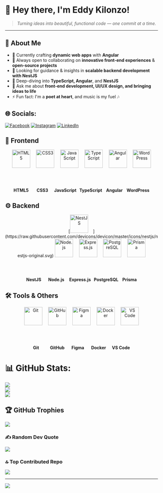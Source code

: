 # 🌟 Hey there, I'm Eddy Kilonzo!  

> *Turning ideas into beautiful, functional code — one commit at a time.*  

---

## 💫 About Me  
- 🔭 Currently crafting **dynamic web apps** with **Angular**  
- 👯 Always open to collaborating on **innovative front-end experiences** & **open-source projects**  
- 🤝 Looking for guidance & insights in **scalable backend development with NestJS**  
- 🌱 Deep-diving into **TypeScript, Angular**, and **NestJS**  
- 💬 Ask me about **front-end development, UI/UX design, and bringing ideas to life**  
- ⚡ Fun fact: I'm a **poet at heart**, and music is my fuel 🎶  

## 🌐 Socials:
[![Facebook](https://img.shields.io/badge/Facebook-%231877F2.svg?logo=Facebook&logoColor=white)](https://facebook.com/https://www.facebook.com/huncho.savage.940) [![Instagram](https://img.shields.io/badge/Instagram-%23E4405F.svg?logo=Instagram&logoColor=white)](https://instagram.com/https://www.instagram.com/3ddy_max/) [![LinkedIn](https://img.shields.io/badge/LinkedIn-%230077B5.svg?logo=linkedin&logoColor=white)](https://linkedin.com/in/https://www.linkedin.com/in/eddy-kilonzo-8879a024b/) 

## 🎨 Frontend
<div align="center">
  <img src="https://cdn.jsdelivr.net/gh/devicons/devicon/icons/html5/html5-original.svg" width="60px" alt="HTML5">&nbsp;&nbsp;&nbsp;&nbsp;
  <img src="https://cdn.jsdelivr.net/gh/devicons/devicon/icons/css3/css3-original.svg" width="60px" alt="CSS3">&nbsp;&nbsp;&nbsp;&nbsp;
  <img src="https://cdn.jsdelivr.net/gh/devicons/devicon/icons/javascript/javascript-original.svg" width="60px" alt="JavaScript">&nbsp;&nbsp;&nbsp;&nbsp;
  <img src="https://cdn.jsdelivr.net/gh/devicons/devicon/icons/typescript/typescript-original.svg" width="60px" alt="TypeScript">&nbsp;&nbsp;&nbsp;&nbsp;
  <img src="https://cdn.jsdelivr.net/gh/devicons/devicon/icons/angularjs/angularjs-original.svg" width="60px" alt="Angular">&nbsp;&nbsp;&nbsp;&nbsp;
  <img src="https://cdn.jsdelivr.net/gh/devicons/devicon/icons/wordpress/wordpress-original.svg" width="60px" alt="WordPress">
  
  <br><br>
  
  <strong>HTML5&nbsp;&nbsp;&nbsp;&nbsp;&nbsp;&nbsp;&nbsp;&nbsp;CSS3&nbsp;&nbsp;&nbsp;&nbsp;&nbsp;&nbsp;JavaScript&nbsp;&nbsp;&nbsp;TypeScript&nbsp;&nbsp;&nbsp;&nbsp;Angular&nbsp;&nbsp;&nbsp;&nbsp;WordPress</strong>
</div>

## ⚙️ Backend
<div align="center">
  [<img src="https://cdn.jsdelivr.net/gh/devicons/devicon/icons/nestjs/nestjs-plain.svg" width="60px" alt="NestJS">&nbsp;&nbsp;&nbsp;&nbsp;](https://raw.githubusercontent.com/devicons/devicon/master/icons/nestjs/nestjs-original.svg)
  <img src="https://cdn.jsdelivr.net/gh/devicons/devicon/icons/nodejs/nodejs-original.svg" width="60px" alt="Node.js">&nbsp;&nbsp;&nbsp;&nbsp;
  <img src="https://cdn.jsdelivr.net/gh/devicons/devicon/icons/express/express-original.svg" width="60px" alt="Express.js">&nbsp;&nbsp;&nbsp;&nbsp;
  <img src="https://cdn.jsdelivr.net/gh/devicons/devicon/icons/postgresql/postgresql-original.svg" width="60px" alt="PostgreSQL">&nbsp;&nbsp;&nbsp;&nbsp;
  <img src="https://cdn.jsdelivr.net/gh/devicons/devicon/icons/prisma/prisma-original.svg" width="60px" alt="Prisma">
  
  <br><br>
  
  <strong>NestJS&nbsp;&nbsp;&nbsp;&nbsp;&nbsp;&nbsp;&nbsp;Node.js&nbsp;&nbsp;&nbsp;&nbsp;&nbsp;Express.js&nbsp;&nbsp;&nbsp;PostgreSQL&nbsp;&nbsp;&nbsp;&nbsp;Prisma</strong>
</div>

## 🛠 Tools & Others
<div align="center">
  <img src="https://cdn.jsdelivr.net/gh/devicons/devicon/icons/git/git-original.svg" width="60px" alt="Git">&nbsp;&nbsp;&nbsp;&nbsp;
  <img src="https://cdn.jsdelivr.net/gh/devicons/devicon/icons/github/github-original.svg" width="60px" alt="GitHub">&nbsp;&nbsp;&nbsp;&nbsp;
  <img src="https://cdn.jsdelivr.net/gh/devicons/devicon/icons/figma/figma-original.svg" width="60px" alt="Figma">&nbsp;&nbsp;&nbsp;&nbsp;
  <img src="https://cdn.jsdelivr.net/gh/devicons/devicon/icons/docker/docker-original.svg" width="60px" alt="Docker">&nbsp;&nbsp;&nbsp;&nbsp;
  <img src="https://cdn.jsdelivr.net/gh/devicons/devicon/icons/vscode/vscode-original.svg" width="60px" alt="VS Code">
  
  <br><br>
  
  <strong>Git&nbsp;&nbsp;&nbsp;&nbsp;&nbsp;&nbsp;&nbsp;&nbsp;&nbsp;&nbsp;&nbsp;GitHub&nbsp;&nbsp;&nbsp;&nbsp;&nbsp;&nbsp;&nbsp;Figma&nbsp;&nbsp;&nbsp;&nbsp;&nbsp;&nbsp;&nbsp;Docker&nbsp;&nbsp;&nbsp;&nbsp;&nbsp;&nbsp;VS Code</strong>
</div>

# 📊 GitHub Stats:
![](https://github-readme-stats.vercel.app/api?username=EddyKilonzo&theme=gotham&hide_border=false&include_all_commits=false&count_private=false)<br/>
![](https://nirzak-streak-stats.vercel.app/?user=EddyKilonzo&theme=gotham&hide_border=false)<br/>
![](https://github-readme-stats.vercel.app/api/top-langs/?username=EddyKilonzo&theme=gotham&hide_border=false&include_all_commits=false&count_private=false&layout=compact)

## 🏆 GitHub Trophies
![](https://github-profile-trophy.vercel.app/?username=EddyKilonzo&theme=radical&no-frame=false&no-bg=true&margin-w=4)

### ✍️ Random Dev Quote
![](https://quotes-github-readme.vercel.app/api?type=horizontal&theme=radical)

### 🔝 Top Contributed Repo
![](https://github-contributor-stats.vercel.app/api?username=EddyKilonzo&limit=5&theme=dark&combine_all_yearly_contributions=true)

---
[![](https://visitcount.itsvg.in/api?id=EddyKilonzo&icon=0&color=0)](https://visitcount.itsvg.in)

<!-- Proudly created with GPRM ( https://gprm.itsvg.in ) -->
